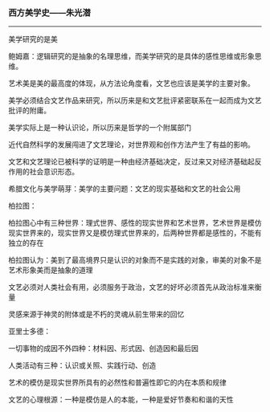 ### 西方美学史——朱光潜

---

美学研究的是美

鲍姆嘉：逻辑研究的是抽象的名理思维，而美学研究的是具体的感性思维或形象思维。

艺术美是美的最高度的体现，从方法论角度看，文艺也应该是美学的主要对象。

美学必须结合文艺作品来研究，所以历来是和文艺批评紧密联系在一起而成为文艺批评的附庸。

美学实际上是一种认识论，所以历来是哲学的一个附属部门

近代自然科学的发展闯进了文艺理论，对世界观和创作方法产生了有益的影响。

文艺和文艺理论已被科学的证明是一种由经济基础决定，反过来又对经济基础起反作用的社会意识形态。

希腊文化与美学萌芽：美学的主要问题：文艺的现实基础和文艺的社会公用

柏拉图：

柏拉图心中有三种世界：理式世界、感性的现实世界和艺术世界，艺术世界是模仿现实世界来的，现实世界又是模仿理式世界来的，后两种世界都是感性的，不能有独立的存在

柏拉图认为：美到了最高境界只是认识的对象而不是实践的对象，审美的对象不是艺术形象美而是抽象的道理

​文艺必须对人类社会有用，必须服务于政治，文艺的好坏必须首先从政治标准来衡量

​灵感来源于神灵的附体或是不朽的灵魂从前生带来的回忆

亚里士多德：

一切事物的成因不外四种：材料因、形式因、创造因和最后因

人类活动有三种：认识或关照、实践行动、创造

艺术的模仿是现实世界所具有的必然性和普遍性即它的内在本质和规律

文艺的心理根源：一种是模仿是人的本能，一种是爱好节奏和和谐的天性

